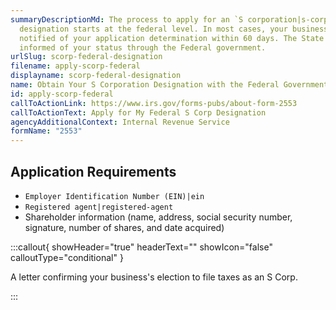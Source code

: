 ```yaml
---
summaryDescriptionMd: The process to apply for an `S corporation|s-corp`
  designation starts at the federal level. In most cases, your business will be
  notified of your application determination within 60 days. The State will be
  informed of your status through the Federal government.
urlSlug: scorp-federal-designation
filename: apply-scorp-federal
displayname: scorp-federal-designation
name: Obtain Your S Corporation Designation with the Federal Government
id: apply-scorp-federal
callToActionLink: https://www.irs.gov/forms-pubs/about-form-2553
callToActionText: Apply for My Federal S Corp Designation
agencyAdditionalContext: Internal Revenue Service
formName: "2553"
---
```

## Application Requirements

*  `Employer Identification Number (EIN)|ein` 
*  `Registered agent|registered-agent` 
* Shareholder information (name, address, social security number, signature, number of shares, and date acquired)

:::callout{ showHeader="true" headerText="" showIcon="false" calloutType="conditional" }

A letter confirming your business's election to file taxes as an S Corp.

:::